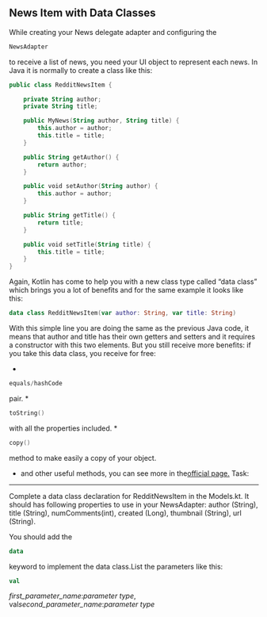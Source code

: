 News Item with Data Classes
---------------------------

While creating your News delegate adapter and configuring the
```kotlin
NewsAdapter
```      
to receive a list of news, you need your UI object to represent each news. In Java it is normally to create a class like this:


```kotlin
public class RedditNewsItem {

    private String author;
    private String title;

    public MyNews(String author, String title) {
        this.author = author;
        this.title = title;
    }

    public String getAuthor() {
        return author;
    }

    public void setAuthor(String author) {
        this.author = author;
    }

    public String getTitle() {
        return title;
    }

    public void setTitle(String title) {
        this.title = title;
    }
}
```      
Again, Kotlin has come to help you with a new class type called “data class” which brings you a lot of benefits and for the same example it looks like this:


```kotlin
data class RedditNewsItem(var author: String, var title: String)
```      
With this simple line you are doing the same as the previous Java code, it means that author and title has their own getters and setters and it requires a constructor with this two elements. But you still receive more benefits: if you take this data class, you receive for free:

* 
```kotlin
equals/hashCode
```      
pair.
* 
```kotlin
toString()
```      
with all the properties included.
* 
```kotlin
copy()
```      
method to make easily a copy of your object.
* and other useful methods, you can see more in the[official page.](https://kotlinlang.org/docs/reference/data-classes.html)
Task:
-----

Complete a data class declaration for RedditNewsItem in the Models.kt. It should has following properties to use in your NewsAdapter: author (String), title (String), numComments(int), created (Long), thumbnail (String), url (String).

  
You should add the
```kotlin
data
```      
keyword to implement the data class.List the parameters like this:
```kotlin
val
```      
*first\_parameter\_name*:*parameter type*, val*second\_parameter\_name*:*parameter type*  
